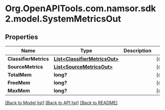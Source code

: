 # Org.OpenAPITools.com.namsor.sdk2.model.SystemMetricsOut
## Properties

Name | Type | Description | Notes
------------ | ------------- | ------------- | -------------
**ClassifierMetrics** | [**List&lt;ClassifierMetricsOut&gt;**](ClassifierMetricsOut.md) |  | [optional] 
**SourceMetrics** | [**List&lt;SourceMetricsOut&gt;**](SourceMetricsOut.md) |  | [optional] 
**TotalMem** | **long?** |  | [optional] 
**FreeMem** | **long?** |  | [optional] 
**MaxMem** | **long?** |  | [optional] 

[[Back to Model list]](../README.md#documentation-for-models) [[Back to API list]](../README.md#documentation-for-api-endpoints) [[Back to README]](../README.md)

